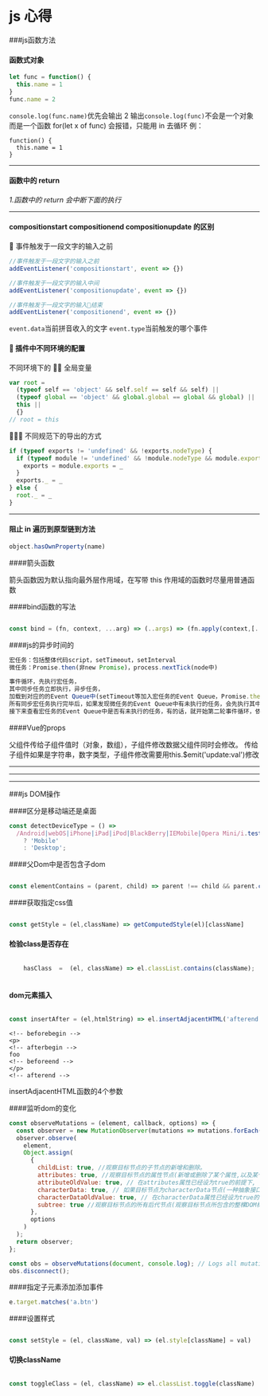 # js 心得

###js函数方法

#### 函数式对象

```js
let func = function() {
  this.name = 1
}
func.name = 2
```

`console.log(func.name)`优先会输出 2
输出`console.log(func)`不会是一个对象而是一个函数
for(let x of func) 会报错，只能用 in 去循环
例：

```
function() {
  this.name = 1
}
```

---

#### 函数中的 return

_1.函数中的 return 会中断下面的执行_

---

#### compositionstart compositionend compositionupdate 的区别

 事件触发于一段文字的输入之前

```js
//事件触发于一段文字的输入之前
addEventListener('compositionstart', event => {})

//事件触发于一段文字的输入中间
addEventListener('compositionupdate', event => {})

//事件触发于一段文字的输入结束
addEventListener('compositionend', event => {})
```

`event.data`当前拼音收入的文字
`event.type`当前触发的哪个事件

####  插件中不同环境的配置

不同环境下的  全局变量

```js
var root =
  (typeof self == 'object' && self.self == self && self) ||
  (typeof global == 'object' && global.global == global && global) ||
  this ||
  {}
// root = this
```

 不同规范下的导出的方式

```js
if (typeof exports != 'undefined' && !exports.nodeType) {
  if (typeof module != 'undefined' && !module.nodeType && module.exports) {
    exports = module.exports = _
  }
  exports._ = _
} else {
  root._ = _
}
```

---

#### 阻止 in 遍历到原型链到方法

```js
object.hasOwnProperty(name)
```

####箭头函数

箭头函数因为默认指向最外层作用域，在写带 this 作用域的函数时尽量用普通函数


####bind函数的写法

```js

const bind = (fn, context, ...arg) => (..args) => (fn.apply(context,[...arg,...args]))
```

####js的异步时间的

```js
宏任务：包括整体代码script，setTimeout，setInterval
微任务：Promise.then(非new Promise)，process.nextTick(node中)

事件循环，先执行宏任务，
其中同步任务立即执行，异步任务，
加载到对应的的Event Queue中(setTimeout等加入宏任务的Event Queue，Promise.then加入微任务的Event Queue)，
所有同步宏任务执行完毕后，如果发现微任务的Event Queue中有未执行的任务，会先执行其中的任务，这样算是完成了一次事件循环。
接下来查看宏任务的Event Queue中是否有未执行的任务，有的话，就开始第二轮事件循环，依此类推。
```

####Vue的props

父组件传给子组件值时（对象，数组），子组件修改数据父组件同时会修改。
传给子组件如果是字符串，数字类型，子组件修改需要用this.$emit('update:val')修改

---
---
---



###js DOM操作

####区分是移动端还是桌面

```js
const detectDeviceType = () =>
  /Android|webOS|iPhone|iPad|iPod|BlackBerry|IEMobile|Opera Mini/i.test(navigator.userAgent)
    ? 'Mobile'
    : 'Desktop';
```


####父Dom中是否包含子dom

```js

const elementContains = (parent, child) => parent !== child && parent.contains(child);

```

####获取指定css值

```js

const getStyle = (el,className) => getComputedStyle(el)[className]


```

#### 检验class是否存在

```js
    
    hasClass  =  (el, className) => el.classList.contains(className);
    
```

#### dom元素插入

```js

const insertAfter = (el,htmlString) => el.insertAdjacentHTML('afterend',htmlString)

```
```
<!-- beforebegin --> 
<p> 
<!-- afterbegin -->
foo
<!-- beforeend -->
</p>
<!-- afterend -->
```
insertAdjacentHTML函数的4个参数


####监听dom的变化

```js
const observeMutations = (element, callback, options) => {
  const observer = new MutationObserver(mutations => mutations.forEach(m => callback(m)));
  observer.observe(
    element,
    Object.assign(
      {
        childList: true, //观察目标节点的子节点的新增和删除。
        attributes: true, //观察目标节点的属性节点(新增或删除了某个属性,以及某个属性的属性值发生了变化)。
        attributeOldValue: true, // 在attributes属性已经设为true的前提下, 将发生变化的属性节点之前的属性值记录下来(记录到下面MutationRecord对象的oldValue属性中)
        characterData: true, // 如果目标节点为characterData节点(一种抽象接口,具体可以为文本节点,注释节点,以及处理指令节点)时,也要观察该节点的文本内容是否发生变化
        characterDataOldValue: true, // 在characterData属性已经设为true的前提下,将发生变化characterData节点之前的文本内容记录下来(记录到下面MutationRecord对象的oldValue属性中)
        subtree: true //观察目标节点的所有后代节点(观察目标节点所包含的整棵DOM树上的上述三种节点变化)
      },
      options
    )
  );
  return observer;
};

const obs = observeMutations(document, console.log); // Logs all mutations that happen on the page
obs.disconnect(); 
```
####指定子元素添加添加事件

```js
e.target.matches('a.btn')
```

####设置样式

```js

const setStyle = (el, className, val) => (el.style[className] = val)

```

#### 切换className

```js

const toggleClass = (el, className) => el.classList.toggle(className)

```

